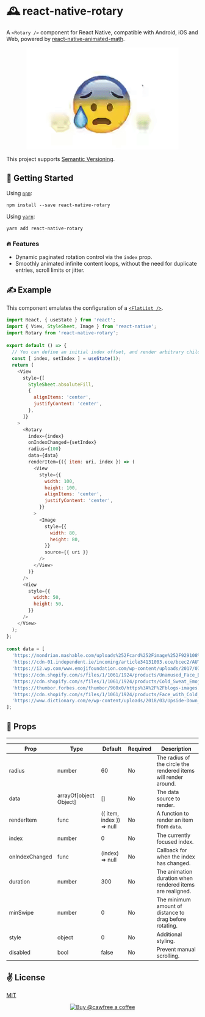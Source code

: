 # 🕰️  react-native-rotary
A `<Rotary />` component for React Native, compatible with Android, iOS and Web, powered by [react-native-animated-math](https://github.com/rastapasta/react-native-animated-math).

<p align="center">
  <img src="./bin/out.gif" width="398" height="266">
</p>

This project supports [Semantic Versioning](https://docs.npmjs.com/about-semantic-versioning).

## 🚀 Getting Started

Using [`npm`]():

```shell
npm install --save react-native-rotary
```

Using [`yarn`]():

```shell
yarn add react-native-rotary
```

### 🔥 Features
  - Dynamic paginated rotation control via the `index` prop.
  - Smoothly animated infinite content loops, without the need for duplicate entries, scroll limits or jitter.

## ✍️ Example

This component emulates the configuration of a [`<FlatList />`](https://facebook.github.io/react-native/docs/flatlist).

```javascript
import React, { useState } from 'react';
import { View, StyleSheet, Image } from 'react-native';
import Rotary from 'react-native-rotary';
 
export default () => {
  // You can define an initial index offset, and render arbitrary child elements.
  const [ index, setIndex ] = useState(1);
  return (
    <View
      style={[
        StyleSheet.absoluteFill,
        {
          alignItems: 'center',
          justifyContent: 'center',
        },
      ]}
    >
      <Rotary
        index={index}
        onIndexChanged={setIndex}
        radius={100}
        data={data}
        renderItem={({ item: uri, index }) => (
          <View
            style={{
              width: 100,
              height: 100,
              alignItems: 'center',
              justifyContent: 'center',
            }}
          >
            <Image
              style={{
                width: 80,
                height: 80,
              }}
              source={{ uri }}
            />
          </View>
        )}
      />
      <View
        style={{
          width: 50,
          height: 50,
        }}
      />
    </View>
  );
};
 
const data = [
  'https://mondrian.mashable.com/uploads%252Fcard%252Fimage%252F929108%252F46c9313d-32d0-4da8-8d41-f5e50936a926.png%252Ffull-fit-in__950x534.png?signature=_R0yeIihD3oDvF1bulncd718gR0=&source=https%3A%2F%2Fblueprint-api-production.s3.amazonaws.com',
  'https://cdn-01.independent.ie/incoming/article34131003.ece/bcec2/AUTOCROP/w620/Hugging%20Face.png',
  'https://i2.wp.com/www.emojifoundation.com/wp-content/uploads/2017/07/Thinking_Face_Emoji.png',
  'https://cdn.shopify.com/s/files/1/1061/1924/products/Unamused_Face_Emoji_761d8bf8-c78c-45b1-80b1-a86a80d2452d_grande.png?v=1480481058',
  'https://cdn.shopify.com/s/files/1/1061/1924/products/Cold_Sweat_Emoji_grande.png?v=1480481051',
  'https://thumbor.forbes.com/thumbor/960x0/https%3A%2F%2Fblogs-images.forbes.com%2Fdavidphelan%2Ffiles%2F2017%2F07%2Femoji_update_2017_10.jpg',
  'https://cdn.shopify.com/s/files/1/1061/1924/products/Face_with_Cold_Sweat_Emoji_grande.png?v=1480481052',
  'https://www.dictionary.com/e/wp-content/uploads/2018/03/Upside-Down_Face_Emoji.png',
];
```

## 📌 Props

-----
Prop                  | Type     | Default                   | Required | Description
--------------------- | -------- | ------------------------- | -------- | -----------
radius|number|60|No|The radius of the circle the rendered items will render around.
data|arrayOf[object Object]|[]|No|The data source to render.
renderItem|func|({ item, index }) => null|No|A function to render an item from `data`.
index|number|0|No|The currently focused index.
onIndexChanged|func|(index) => null|No|Callback for when the index has changed.
duration|number|300|No|The animation duration when rendered items are realigned.
minSwipe|number|0|No|The minimum amount of distance to drag before rotating.
style|object|0|No|Additional styling.
disabled|bool|false|No|Prevent manual scrolling.

## ✌️ License
[MIT]()

<p align="center">
  <a href="https://www.buymeacoffee.com/cawfree">
    <img src="https://cdn.buymeacoffee.com/buttons/default-orange.png" alt="Buy @cawfree a coffee" width="232" height="50" />
  </a>
</p>
